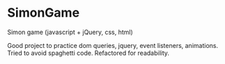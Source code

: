 # SimonGame
Simon game (javascript + jQuery, css, html)

Good project to practice dom queries, jquery, event listeners, animations.
Tried to avoid spaghetti code. Refactored for readability.
